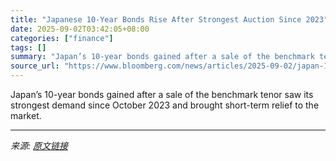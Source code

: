```yaml
---
title: "Japanese 10-Year Bonds Rise After Strongest Auction Since 2023"
date: 2025-09-02T03:42:05+08:00
categories: ["finance"]
tags: []
summary: "Japan’s 10-year bonds gained after a sale of the benchmark tenor saw its strongest demand since October 2023 and brought short-term relief to the market."
source_url: "https://www.bloomberg.com/news/articles/2025-09-02/japan-10-year-bond-sale-sees-strongest-demand-since-october-2023"
---
```


Japan’s 10-year bonds gained after a sale of the benchmark tenor saw its strongest demand since October 2023 and brought short-term relief to the market.

---

*来源: [原文链接](https://www.bloomberg.com/news/articles/2025-09-02/japan-10-year-bond-sale-sees-strongest-demand-since-october-2023)*

